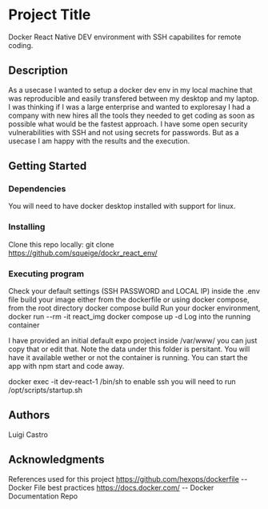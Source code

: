 # Project Title

Docker React Native DEV environment with SSH capabilites for remote coding.

## Description
As a usecase I wanted to setup a docker dev env in my local machine that was reproducible and easily transfered between my desktop and my laptop. I was thinking if I was a large enterprise and wanted to exploresay I had a company with new hires all the tools they needed to get coding as soon as possible what would be the fastest approach. I have some open security vulnerabilities with SSH and not using secrets for passwords. But as a usecase I am happy with the results and the execution.
## Getting Started

### Dependencies

You will need to have docker desktop installed with support for linux. 

### Installing

Clone this repo locally:
git clone https://github.com/squeige/dockr_react_env/

### Executing program
Check your default settings (SSH PASSWORD and LOCAL IP) inside the .env file
build your image either from the dockerfile or using docker compose, from the root directory 
  docker compose build
Run your docker environment,
  docker run --rm -it react_img
  docker compose up -d
Log into the running container

I have provided an initial default expo project inside /var/www/ you can just copy that or edit that. Note the data under this folder is persitant. You will have it available wether or not the container is running.
You can start the app with npm start and code away.

docker exec -it dev-react-1 /bin/sh
to enable ssh you will need to run
/opt/scripts/startup.sh



## Authors

Luigi Castro

## Acknowledgments

References used for this project
https://github.com/hexops/dockerfile -- Docker File best practices
https://docs.docker.com/ -- Docker Documentation Repo


